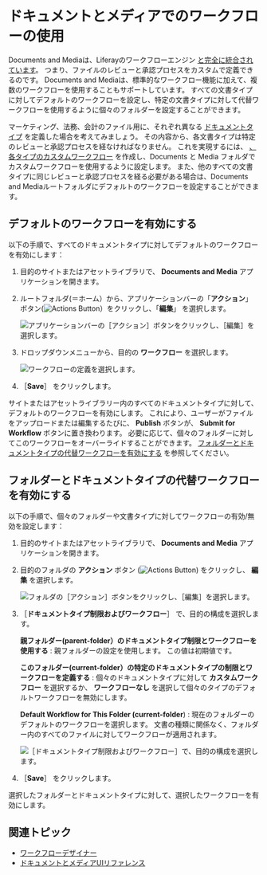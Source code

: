 # ドキュメントとメディアでのワークフローの使用

Documents and Mediaは、Liferayのワークフローエンジン [と完全に統合されています](../../../process-automation/workflow/introduction-to-workflow.md)。 つまり、ファイルのレビューと承認プロセスをカスタムで定義できるのです。 Documents and Mediaは、標準的なワークフロー機能に加えて、複数のワークフローを使用することもサポートしています。 すべての文書タイプに対してデフォルトのワークフローを設定し、特定の文書タイプに対して代替ワークフローを使用するように個々のフォルダーを設定することができます。

マーケティング、法務、会計のファイル用に、それぞれ異なる [ドキュメントタイプ](../uploading-and-managing/managing-metadata/defining-document-types.md) を定義した場合を考えてみましょう。 その内容から、各文書タイプは特定のレビューと承認プロセスを経なければなりません。 これを実現するには、 [、各タイプのカスタムワークフロー](../../../process-automation/workflow/designing-and-managing-workflows/workflow-designer.md) を作成し、Documents と Media フォルダでカスタムワークフローを使用するように設定します。 また、他のすべての文書タイプに同じレビューと承認プロセスを経る必要がある場合は、Documents and Mediaルートフォルダにデフォルトのワークフローを設定することができます。

## デフォルトのワークフローを有効にする

以下の手順で、すべてのドキュメントタイプに対してデフォルトのワークフローを有効にします：

1. 目的のサイトまたはアセットライブラリで、 **Documents and Media** アプリケーションを開きます。

1. ルートフォルダ(＝ホーム）から、アプリケーションバーの「**アクション**」 ボタン(![Actions Button](../../../images/icon-actions.png)）をクリックし、「**編集**」 を選択します。

   ![アプリケーションバーの［アクション］ボタンをクリックし、［編集］を選択します。](./using-workflow-with-documents-and-media/images/01.png)

1. ドロップダウンメニューから、目的の **ワークフロー** を選択します。

   ![ワークフローの定義を選択します。](./using-workflow-with-documents-and-media/images/02.png)

1. ［**Save**］ をクリックします。

サイトまたはアセットライブラリー内のすべてのドキュメントタイプに対して、デフォルトのワークフローを有効にします。 これにより、ユーザーがファイルをアップロードまたは編集するたびに、 **Publish** ボタンが、 **Submit for Workflow** ボタンに置き換わります。 必要に応じて、個々のフォルダーに対してこのワークフローをオーバーライドすることができます。 [フォルダーとドキュメントタイプの代替ワークフローを有効にする](#enabling-alternative-workflows-for-folders-and-document-types) を参照してください。

## フォルダーとドキュメントタイプの代替ワークフローを有効にする

以下の手順で、個々のフォルダーや文書タイプに対してワークフローの有効/無効を設定します：

1. 目的のサイトまたはアセットライブラリで、 **Documents and Media** アプリケーションを開きます。

1. 目的のフォルダの **アクション** ボタン (![Actions Button](../../../images/icon-actions.png)) をクリックし、 **編集** を選択します。

   ![フォルダの［アクション］ボタンをクリックし、［編集］を選択します。](./using-workflow-with-documents-and-media/images/03.png)

1. ［**ドキュメントタイプ制限およびワークフロー**］ で、目的の構成を選択します。

   **親フォルダー(parent-folder）のドキュメントタイプ制限とワークフローを使用する** : 親フォルダーの設定を使用します。 この値は初期値です。

   **このフォルダー(current-folder）の特定のドキュメントタイプの制限とワークフローを定義する** : 個々のドキュメントタイプに対して **カスタムワークフロー** を選択するか、 **ワークフローなし** を選択して個々のタイプのデフォルトワークフローを無効にします。

   **Default Workflow for This Folder (current-folder**) : 現在のフォルダーのデフォルトのワークフローを選択します。 文書の種類に関係なく、フォルダー内のすべてのファイルに対してワークフローが適用されます。

   ![［ドキュメントタイプ制限およびワークフロー］で、目的の構成を選択します。](./using-workflow-with-documents-and-media/images/04.png)

1. ［**Save**］ をクリックします。

選択したフォルダーとドキュメントタイプに対して、選択したワークフローを有効にします。

## 関連トピック

* [ワークフローデザイナー](../../../process-automation/workflow/designing-and-managing-workflows/workflow-designer.md)
* [ドキュメントとメディアUIリファレンス](../documents-and-media-ui-reference.md)
